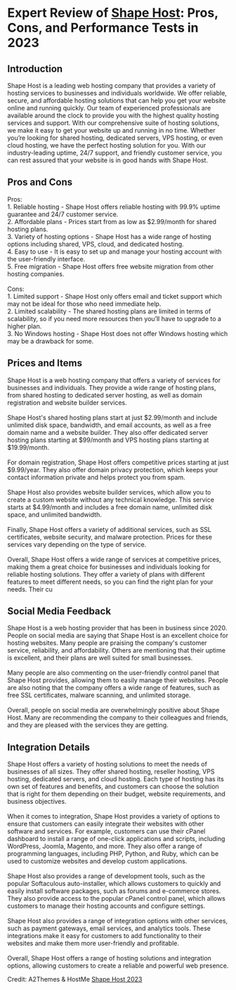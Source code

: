 <h1>Expert Review of <a href="https://a2themes.com/shape-host-reviews">Shape Host</a>: Pros, Cons, and Performance Tests in 2023</h1>
<h2>Introduction</h2>
Shape Host is a leading web hosting company that provides a variety of hosting services to businesses and individuals worldwide. We offer reliable, secure, and affordable hosting solutions that can help you get your website online and running quickly. Our team of experienced professionals are available around the clock to provide you with the highest quality hosting services and support. With our comprehensive suite of hosting solutions, we make it easy to get your website up and running in no time. Whether you’re looking for shared hosting, dedicated servers, VPS hosting, or even cloud hosting, we have the perfect hosting solution for you. With our industry-leading uptime, 24/7 support, and friendly customer service, you can rest assured that your website is in good hands with Shape Host.
<h2>Pros and Cons</h2>
Pros:<br>1. Reliable hosting - Shape Host offers reliable hosting with 99.9% uptime guarantee and 24/7 customer service.<br>2. Affordable plans - Prices start from as low as $2.99/month for shared hosting plans.<br>3. Variety of hosting options - Shape Host has a wide range of hosting options including shared, VPS, cloud, and dedicated hosting.<br>4. Easy to use - It is easy to set up and manage your hosting account with the user-friendly interface.<br>5. Free migration - Shape Host offers free website migration from other hosting companies.<br><br>Cons:<br>1. Limited support - Shape Host only offers email and ticket support which may not be ideal for those who need immediate help.<br>2. Limited scalability - The shared hosting plans are limited in terms of scalability, so if you need more resources then you’ll have to upgrade to a higher plan.<br>3. No Windows hosting - Shape Host does not offer Windows hosting which may be a drawback for some.
<h2>Prices and Items</h2>
Shape Host is a web hosting company that offers a variety of services for businesses and individuals. They provide a wide range of hosting plans, from shared hosting to dedicated server hosting, as well as domain registration and website builder services.<br><br>Shape Host's shared hosting plans start at just $2.99/month and include unlimited disk space, bandwidth, and email accounts, as well as a free domain name and a website builder. They also offer dedicated server hosting plans starting at $99/month and VPS hosting plans starting at $19.99/month.<br><br>For domain registration, Shape Host offers competitive prices starting at just $9.99/year. They also offer domain privacy protection, which keeps your contact information private and helps protect you from spam.<br><br>Shape Host also provides website builder services, which allow you to create a custom website without any technical knowledge. This service starts at $4.99/month and includes a free domain name, unlimited disk space, and unlimited bandwidth.<br><br>Finally, Shape Host offers a variety of additional services, such as SSL certificates, website security, and malware protection. Prices for these services vary depending on the type of service. <br><br>Overall, Shape Host offers a wide range of services at competitive prices, making them a great choice for businesses and individuals looking for reliable hosting solutions. They offer a variety of plans with different features to meet different needs, so you can find the right plan for your needs. Their cu
<h2>Social Media Feedback</h2>
Shape Host is a web hosting provider that has been in business since 2020. People on social media are saying that Shape Host is an excellent choice for hosting websites. Many people are praising the company's customer service, reliability, and affordability. Others are mentioning that their uptime is excellent, and their plans are well suited for small businesses.<br><br>Many people are also commenting on the user-friendly control panel that Shape Host provides, allowing them to easily manage their websites. People are also noting that the company offers a wide range of features, such as free SSL certificates, malware scanning, and unlimited storage.<br><br>Overall, people on social media are overwhelmingly positive about Shape Host. Many are recommending the company to their colleagues and friends, and they are pleased with the services they are getting.
<h2>Integration Details</h2>
Shape Host offers a variety of hosting solutions to meet the needs of businesses of all sizes. They offer shared hosting, reseller hosting, VPS hosting, dedicated servers, and cloud hosting. Each type of hosting has its own set of features and benefits, and customers can choose the solution that is right for them depending on their budget, website requirements, and business objectives.<br><br>When it comes to integration, Shape Host provides a variety of options to ensure that customers can easily integrate their websites with other software and services. For example, customers can use their cPanel dashboard to install a range of one-click applications and scripts, including WordPress, Joomla, Magento, and more. They also offer a range of programming languages, including PHP, Python, and Ruby, which can be used to customize websites and develop custom applications.<br><br>Shape Host also provides a range of development tools, such as the popular Softaculous auto-installer, which allows customers to quickly and easily install software packages, such as forums and e-commerce stores. They also provide access to the popular cPanel control panel, which allows customers to manage their hosting accounts and configure settings.<br><br>Shape Host also provides a range of integration options with other services, such as payment gateways, email services, and analytics tools. These integrations make it easy for customers to add functionality to their websites and make them more user-friendly and profitable.<br><br>Overall, Shape Host offers a range of hosting solutions and integration options, allowing customers to create a reliable and powerful web presence.
<p>Credit: A2Themes & HostMe <a href="https://a2themes.com/shape-host-reviews">Shape Host 2023</a></p>